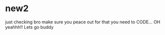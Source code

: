 # new2
just checking 
bro make sure you peace out for that you need to 
CODE...
OH yeahhh!! 
Lets go buddy
